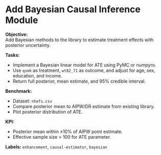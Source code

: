 # Add Bayesian Causal Inference Module

**Objective:**  
Add Bayesian methods to the library to estimate treatment effects with posterior uncertainty.

**Tasks:**  
- Implement a Bayesian linear model for ATE using PyMC or numpyro.
- Use `qsmk` as treatment, `wt82_71` as outcome, and adjust for age, sex, education, and income.
- Return full posterior, mean estimate, and 95% credible interval.

**Benchmark:**  
- Dataset: `nhefs.csv`
- Compare posterior mean to AIPW/DR estimate from existing library.
- Plot posterior distribution of ATE.

**KPI:**  
- Posterior mean within ±10% of AIPW point estimate.
- Effective sample size > 100 for ATE parameter.

**Labels:** `enhancement`, `causal-estimator`, `bayesian`
